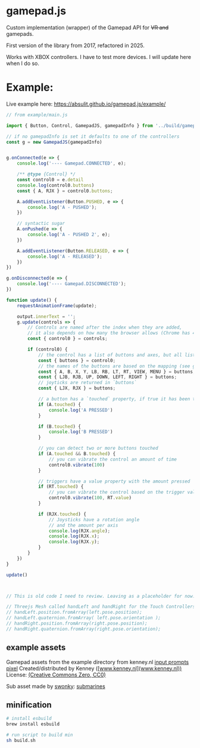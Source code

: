 # gamepad.js
Custom implementation (wrapper) of the Gamepad API for ~~VR and~~ gamepads.

First version of the library from 2017, refactored in 2025.

Works with XBOX controllers. I have to test more devices. I will update here when I do so.


# Example:

Live example here: https://absulit.github.io/gamepad.js/example/

```javascript
// from example/main.js

import { Button, Control, GamepadJS, gamepadInfo } from '../build/gamepad.min.js';

// if no gamepadInfo is set it defaults to one of the controllers
const g = new GamepadJS(gamepadInfo)


g.onConnected(e => {
    console.log('---- Gamepad.CONNECTED', e);

    /** @type {Control} */
    const control0 = e.detail
    console.log(control0.buttons)
    const { A, RJX } = control0.buttons;

    A.addEventListener(Button.PUSHED, e => {
        console.log('A - PUSHED');
    })

    // syntactic sugar
    A.onPushed(e => {
        console.log('A - PUSHED 2', e);
    })

    A.addEventListener(Button.RELEASED, e => {
        console.log('A - RELEASED');
    })
})

g.onDisconnected(e => {
    console.log('---- Gamepad.DISCONNECTED');
})

function update() {
    requestAnimationFrame(update);

    output.innerText = '';
    g.update(controls => {
        // Controls are named after the index when they are added,
        // it also depends on how many the browser allows (Chrome has 4 slots)
        const { control0 } = controls;

        if (control0) {
            // the control has a list of buttons and axes, but all listed as buttons
            const { buttons } = control0;
            // the names of the buttons are based on the mapping (see gamepadMapping.js)
            const { A, B, X, Y, LB, RB, LT, RT, VIEW, MENU } = buttons;
            const { LJB, RJB, UP, DOWN, LEFT, RIGHT } = buttons;
            // joyticks are returned in `buttons`
            const { LJX, RJX } = buttons;

            // a button has a `touched` property, if true it has been touched
            if (A.touched) {
                console.log('A PRESSED')
            }

            if (B.touched) {
                console.log('B PRESSED')
            }

            // you can detect two or more buttons touched
            if (A.touched && B.touched) {
                // you can vibrate the control an amount of time
                control0.vibrate(100)
            }

            // triggers have a value property with the amount pressed
            if (RT.touched) {
                // you can vibrate the control based on the trigger value
                control0.vibrate(100, RT.value)
            }

            if (RJX.touched) {
                // Joysticks have a rotation angle
                // and the amount per axis
                console.log(RJX.angle);
                console.log(RJX.x);
                console.log(RJX.y);
            }
        }
    })
}

update()



// This is old code I need to review. Leaving as a placeholder for now.

// Threejs Mesh called handLeft and handRight for the Touch Controllers hands
// handLeft.position.fromArray(left.pose.position);
// handLeft.quaternion.fromArray( left.pose.orientation );
// handRight.position.fromArray(right.pose.position);
// handRight.quaternion.fromArray(right.pose.orientation);

```

## example assets

Gamepad assets from the example directory from kenney.nl
[input prompts pixel](https://kenney.nl/assets/input-prompts-pixel-16)
Created/distributed by Kenney ([www.kenney.nl](www.kenney.nl))
License: [(Creative Commons Zero, CC0)](https://creativecommons.org/publicdomain/zero/1.0/)


Sub asset made by [swonky](https://opengameart.org/users/zwonky):
[submarines](https://opengameart.org/content/submarines-in-arne16)

## minification
```sh
# install esbuild
brew install esbuild
```

```sh
# run script to build min
sh build.sh
```
